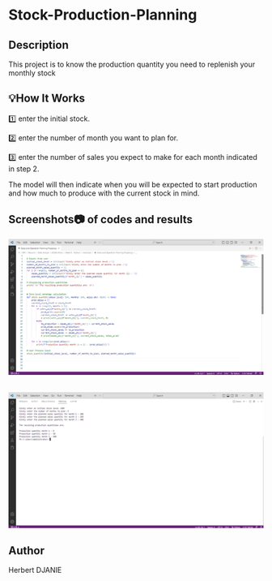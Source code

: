 # Stock-Production-Planning

## Description
This project is to know the production quantity you need to replenish your monthly stock 

## :bulb:How It Works
:one: enter the initial stock.

:two: enter the number of month you want to plan for.

:three: enter the number of sales you expect to make for each month indicated in step 2.

The model will then indicate when you will be expected to start production and how much to produce with the current stock in mind.

## Screenshots:camera: of codes and results
![Screenshot of code](./Screenshots/Stock_Production_Code.png)

&nbsp;
![Screenshot of result](./Screenshots/Stock_Production_Result.png)

## Author
Herbert DJANIE
